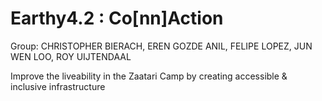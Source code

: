 # Earthy4.2 : Co[nn]Action
Group: CHRISTOPHER BIERACH, EREN GOZDE ANIL, FELIPE LOPEZ, JUN WEN LOO, ROY UIJTENDAAL

Improve the liveability in the Zaatari Camp by creating accessible & inclusive infrastructure

